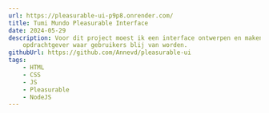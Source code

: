```yaml
---
url: https://pleasurable-ui-p9p8.onrender.com/
title: Tumi Mundo Pleasurable Interface
date: 2024-05-29
description: Voor dit project moest ik een interface ontwerpen en maken voor een
    opdrachtgever waar gebruikers blij van worden.
githubUrl: https://github.com/Annevd/pleasurable-ui
tags:
    - HTML
    - CSS
    - JS
    - Pleasurable
    - NodeJS
---
```

